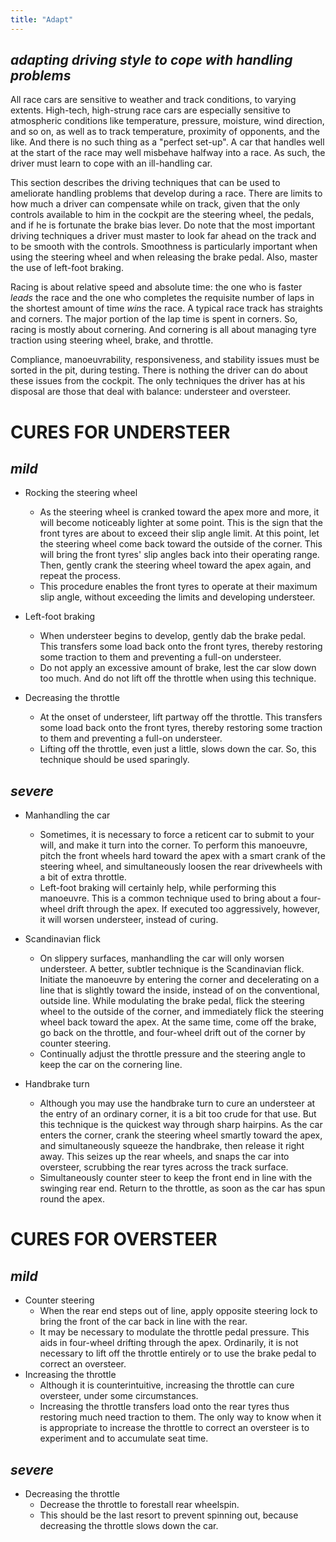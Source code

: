```yaml
---
title: "Adapt"
---
```


## *adapting driving style to cope with handling problems*

All race cars are sensitive to weather and track conditions, to varying extents. High-tech, high-strung race cars are especially sensitive to atmospheric conditions like temperature, pressure, moisture, wind direction, and so on, as well as to track temperature, proximity of opponents, and the like. And there is no such thing as a "perfect set-up". A car that handles well at the start of the race may well misbehave halfway into a race. As such, the driver must learn to cope with an ill-handling car.

This section describes the driving techniques that can be used to ameliorate handling problems that develop during a race. There are limits to how much a driver can compensate while on track, given that the only controls available to him in the cockpit are the steering wheel, the pedals, and if he is fortunate the brake bias lever. Do note that the most important driving techniques a driver must master to look far ahead on the track and to be smooth with the controls. Smoothness is particularly important when using the steering wheel and when releasing the brake pedal. Also, master the use of left-foot braking.

Racing is about relative speed and absolute time: the one who is faster *leads* the race and the one who completes the requisite number of laps in the shortest amount of time *wins* the race. A typical race track has straights and corners. The major portion of the lap time is spent in corners. So, racing is mostly about cornering. And cornering is all about managing tyre traction using steering wheel, brake, and throttle.

Compliance, manoeuvrability, responsiveness, and stability issues must be sorted in the pit, during testing. There is nothing the driver can do about these issues from the cockpit. The only techniques the driver has at his disposal are those that deal with balance: understeer and oversteer.

# CURES FOR UNDERSTEER

## *mild*

- Rocking the steering wheel
  - As the steering wheel is cranked toward the apex more and more, it will become noticeably lighter at some point. This is the sign that the front tyres are about to exceed their slip angle limit. At this point, let the steering wheel come back toward the outside of the corner. This will bring the front tyres' slip angles back into their operating range. Then, gently crank the steering wheel toward the apex again, and repeat the process.
  - This procedure enables the front tyres to operate at their maximum slip angle, without exceeding the limits and developing understeer.

- Left-foot braking
  - When understeer begins to develop, gently dab the brake pedal. This transfers some load back onto the front tyres, thereby restoring some traction to them and preventing a full-on understeer.
  - Do not apply an excessive amount of brake, lest the car slow down too much. And do not lift off the throttle when using this technique.

- Decreasing the throttle
  - At the onset of understeer, lift partway off the throttle. This transfers some load back onto the front tyres, thereby restoring some traction to them and preventing a full-on understeer.
  - Lifting off the throttle, even just a little, slows down the car. So, this technique should be used sparingly.

## *severe*

- Manhandling the car
  - Sometimes, it is necessary to force a reticent car to submit to your will, and make it turn into the corner. To perform this manoeuvre, pitch the front wheels hard toward the apex with a smart crank of the steering wheel, and simultaneously loosen the rear drivewheels with a bit of extra throttle.
  - Left-foot braking will certainly help, while performing this manoeuvre. This is a common technique used to bring about a four-wheel drift through the apex. If executed too aggressively, however, it will worsen understeer, instead of curing.

- Scandinavian flick
  - On slippery surfaces, manhandling the car will only worsen understeer. A better, subtler technique is the Scandinavian flick.  Initiate the manoeuvre by entering the corner and decelerating on a line that is slightly toward the inside, instead of on the conventional, outside line. While modulating the brake pedal, flick the steering wheel to the outside of the corner, and immediately flick the steering wheel back toward the apex. At the same time, come off the brake, go back on the throttle, and four-wheel drift out of the corner by counter steering.
  - Continually adjust the throttle pressure and the steering angle to keep the car on the cornering line.

- Handbrake turn
  - Although you may use the handbrake turn to cure an understeer at the entry of an ordinary corner, it is a bit too crude for that use. But this technique is the quickest way through sharp hairpins. As the car enters the corner, crank the steering wheel smartly toward the apex, and simultaneously squeeze the handbrake, then release it right away. This seizes up the rear wheels, and snaps the car into oversteer, scrubbing the rear tyres across the track surface.
  - Simultaneously counter steer to keep the front end in line with the swinging rear end. Return to the throttle, as soon as the car has spun round the apex.

# CURES FOR OVERSTEER

## *mild*

- Counter steering
  - When the rear end steps out of line, apply opposite steering lock to bring the front of the car back in line with the rear.
  - It may be necessary to modulate the throttle pedal pressure. This aids in four-wheel drifting through the apex. Ordinarily, it is not necessary to lift off the throttle entirely or to use the brake pedal to correct an oversteer.
- Increasing the throttle
  - Although it is counterintuitive, increasing the throttle can cure oversteer, under some circumstances.
  - Increasing the throttle transfers load onto the rear tyres thus restoring much need traction to them. The only way to know when it is appropriate to increase the throttle to correct an oversteer is to experiment and to accumulate seat time.

## *severe*

- Decreasing the throttle
  - Decrease the throttle to forestall rear wheelspin.
  - This should be the last resort to prevent spinning out, because decreasing the throttle slows down the car.
